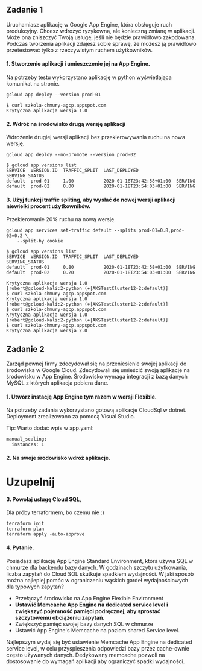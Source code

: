 ## Zadanie 1

Uruchamiasz aplikację w Google App Engine, która obsługuje ruch produkcyjny. Chcesz wdrożyć ryzykowną, ale konieczną zmianę w aplikacji. Może ona zniszczyć Twoją usługę, jeśli nie będzie prawidłowo zakodowana. Podczas tworzenia aplikacji zdajesz sobie sprawę, że możesz ją prawidłowo przetestować tylko z rzeczywistym ruchem użytkowników.



#### 1.  Stworzenie aplikacji i umieszczenie jej na App Engine.

Na potrzeby testu wykorzystano aplikację w python wyświetlająca komunikat na stronie.



```
gcloud app deploy --version prod-01
```



```
$ curl szkola-chmury-agcp.appspot.com
Krytyczna aplikacja wersja 1.0
```



#### 2. Wdróż na środowisko drugą wersję aplikacji 

Wdrożenie drugiej wersji aplikacji bez przekierowywania ruchu na nowa wersję.

```
gcloud app deploy --no-promote --version prod-02
```



```
$ gcloud app versions list
SERVICE  VERSION.ID  TRAFFIC_SPLIT  LAST_DEPLOYED              SERVING_STATUS
default  prod-01     1.00           2020-01-18T23:42:58+01:00  SERVING
default  prod-02     0.00           2020-01-18T23:54:03+01:00  SERVING

```



#### 3. Użyj funkcji traffic spliting, aby wysłać do nowej wersji aplikacji niewielki procent użytkowników.

Przekierowanie 20% ruchu na nową wersję.

```
gcloud app services set-traffic default --splits prod-01=0.8,prod-02=0.2 \
	--split-by cookie
```



```
$ gcloud app versions list
SERVICE  VERSION.ID  TRAFFIC_SPLIT  LAST_DEPLOYED              SERVING_STATUS
default  prod-01     0.80           2020-01-18T23:42:58+01:00  SERVING
default  prod-02     0.20           2020-01-18T23:54:03+01:00  SERVING
```

```
Krytyczna aplikacja wersja 1.0
[robert@gcloud-kali:2-python (⎈|AKSTestCluster12-2:default)]
$ curl szkola-chmury-agcp.appspot.com
Krytyczna aplikacja wersja 1.0
[robert@gcloud-kali:2-python (⎈|AKSTestCluster12-2:default)]
$ curl szkola-chmury-agcp.appspot.com
Krytyczna aplikacja wersja 1.0
[robert@gcloud-kali:2-python (⎈|AKSTestCluster12-2:default)]
$ curl szkola-chmury-agcp.appspot.com
Krytyczna aplikacja wersja 2.0
```
## Zadanie 2

Zarząd pewnej firmy zdecydował się na przeniesienie swojej aplikacji do środowiska w Google Cloud. Zdecydowali się umieścić swoją aplikacje na środowisku w App Engine. Środowisko wymaga integracji z bazą danych MySQL z których aplikacja pobiera dane.



#### 1. Utwórz instację App Engine tym razem w wersji Flexible.



Na potrzeby zadania wykorzystano gotową aplikacje CloudSql w dotnet. Deployment zrealizowano za pomocą Visual Studio.

Tip: Warto dodać wpis w app.yaml:

```manual_scaling:
manual_scaling:
  instances: 1
```



#### 2. Na swoje środowisko wdróż aplikacje.

# Uzupelnij



#### 3. Powołaj usługę Cloud SQL,

Dla próby terraformem, bo czemu nie :)

```
terraform init
terraform plan
terraform apply -auto-approve
```





#### 4. Pytanie.

Posiadasz aplikację App Engine Standard Environment, która używa SQL w chmurze dla backendu bazy danych. W godzinach szczytu użytkowania, liczba zapytań do Cloud SQL skutkuje spadkiem wydajności. W jaki sposób można najlepiej pomóc w ograniczeniu wąskich gardeł wydajnościowych dla typowych zapytań?

- Przełączyć środowisko na App Engine Flexible Environment
- **Ustawić Memcache App Engine na dedicated service level i zwiększyć pojemność pamięci podręcznej, aby sprostać szczytowemu obciążeniu zapytań.**
- Zwiększyć pamięć swojej bazy danych SQL w chmurze
- Ustawić App Engine's Memcache na poziom shared Service level.



Najlepszym wydaj się być ustawienie Memcache App Engine na dedicated service level, w celu przyspieszenia odpowiedzi bazy przez cache-ownie często używanych danych. Dedykowany memcache pozwoli na dostosowanie do wymagań aplikacji aby ograniczyć spadki wydajności.